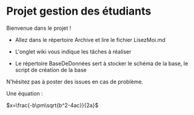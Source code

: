 <script type="text/javascript" src="http://cdn.mathjax.org/mathjax/latest/MathJax.js?config=default"></script>
# Projet gestion des étudiants

Bienvenue dans le projet !

* Allez dans le répertoire Archive et lire le fichier LisezMoi.md

* L'onglet wiki vous indique les tâches à réaliser 

*  Le répertoire BaseDeDonnées sert à stocker le schéma de la base, le script de création de la base

N'hésitez pas à poster des issues en cas de problème. 
 
Une équation : 

$x=\frac{-b\pm\sqrt{b^2-4ac}}{2a}$
